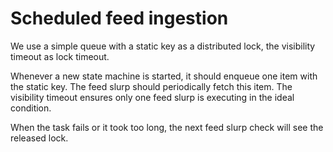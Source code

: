 # Scheduled feed ingestion

We use a simple queue with a static key as a distributed lock, the visibility
timeout as lock timeout.

Whenever a new state machine is started, it should enqueue one item with the
static key. The feed slurp should periodically fetch this item. The visibility
timeout ensures only one feed slurp is executing in the ideal condition.

When the task fails or it took too long, the next feed slurp check will see the
released lock.